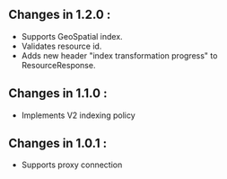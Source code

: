 ## Changes in 1.2.0 : ##

- Supports GeoSpatial index.
- Validates resource id.
- Adds new header "index transformation progress" to ResourceResponse.

## Changes in 1.1.0 : ##

- Implements V2 indexing policy

## Changes in 1.0.1 : ##

- Supports proxy connection
